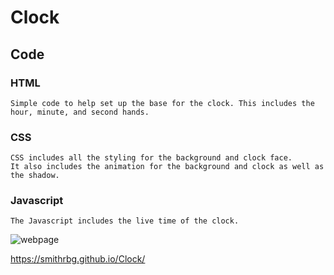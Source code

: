 # Clock

## Code

### HTML
```
Simple code to help set up the base for the clock. This includes the hour, minute, and second hands.
```
### CSS
```
CSS includes all the styling for the background and clock face. 
It also includes the animation for the background and clock as well as the shadow.
```
### Javascript
```
The Javascript includes the live time of the clock.
```

![webpage](https://user-images.githubusercontent.com/81999910/122971594-3506f600-d35d-11eb-88b3-598deca366a5.png)

https://smithrbg.github.io/Clock/

